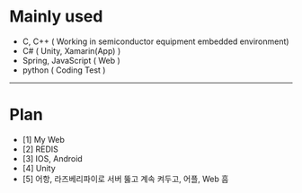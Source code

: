 # Mainly used
* C, C++ ( Working in semiconductor equipment embedded environment)
* C# ( Unity, Xamarin(App) )
* Spring, JavaScript ( Web )
* python ( Coding Test )

---------------------------------------------------------------------
# Plan
* [1] My Web
* [2] REDIS
* [3] IOS, Android
* [4] Unity
* [5] 어항, 라즈베리파이로 서버 뚫고 계속 켜두고, 어플, Web 흠
